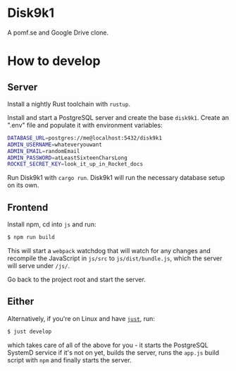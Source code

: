 # Disk9k1

A pomf.se and Google Drive clone.

# How to develop
## Server
Install a nightly Rust toolchain with `rustup`.

Install and start a PostgreSQL server and create the base `disk9k1`.
Create an ".env" file and populate it with environment variables:
```bash
DATABASE_URL=postgres://me@localhost:5432/disk9k1
ADMIN_USERNAME=whateveryouwant
ADMIN_EMAIL=randomEmail
ADMIN_PASSWORD=atLeastSixteenCharsLong
ROCKET_SECRET_KEY=look_it_up_in_Rocket_docs
```
Run Disk9k1 with `cargo run`. Disk9k1 will run the necessary database setup on its own.
## Frontend
Install npm, cd into `js` and run:
```bash
$ npm run build
```
This will start a `webpack` watchdog that will watch for any changes and recompile the JavaScript in `js/src` to `js/dist/bundle.js`, which the server will serve under `/js/`.

Go back to the project root and start the server.
## Either
Alternatively, if you're on Linux and have [`just`](https://github.com/casey/just), run:
```bash
$ just develop
```
which takes care of all of the above for you - it starts the PostgreSQL SystemD service if it's not on yet, builds the server, runs the `app.js` build script with `npm` and finally starts the server.